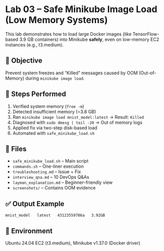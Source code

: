 # Lab 03 – Safe Minikube Image Load (Low Memory Systems)

This lab demonstrates how to load large Docker images (like TensorFlow-based 3.9 GB containers) into Minikube **safely**, even on low-memory EC2 instances (e.g., t3.medium).

## 🧠 Objective
Prevent system freezes and “Killed” messages caused by OOM (Out-of-Memory) during `minikube image load`.

## 🧩 Steps Performed
1. Verified system memory (`free -m`)
2. Detected insufficient memory (~3.8 GB)
3. Ran `minikube image load mnist_model:latest` → Result: `Killed`
4. Diagnosed with `sudo dmesg | tail -20` → Out of memory logs
5. Applied fix via two-step disk-based load
6. Automated with `safe_minikube_load.sh`

## 🧱 Files
- `safe_minikube_load.sh` – Main script
- `commands.sh` – One-liner execution
- `troubleshooting.md` – Issue + Fix
- `interview_qna.md` – 10 DevOps Q&As
- `layman_explanation.md` – Beginner-friendly view
- `screenshots/` – Contains OOM evidence

## ✅ Output Example
```
mnist_model   latest   43123559786a   3.92GB
```

## 🧰 Environment
Ubuntu 24.04 EC2 (t3.medium), Minikube v1.37.0 (Docker driver)
